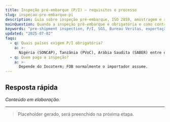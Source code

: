 ```yaml
---
title: Inspeção pré-embarque (P/I) – requisitos e processo
slug: inspecao-pre-embarque-pi
description: Guia sobre inspeção pré-embarque, ISO 2859, amostragem e relatórios de conformity.
mainQuestion: Quando a inspeção pré-embarque é obrigatória e como contratá-la?
keywords: "pre-shipment inspection, P/I, SGS, Bureau Veritas, exportação"
updated: "2025-07-02"
faqs:
  - q: Quais países exigem P/I obrigatória?
    a: >-
      Nigéria (SONCAP), Tanzânia (PVoC), Arábia Saudita (SABER) entre outros.
  - q: Quem paga a inspeção?
    a: >-
      Depende do Incoterm; FOB normalmente o importador assume.
---
```


## Resposta rápida

*Conteúdo em elaboração.*

---

> Placeholder gerado, será preenchido na próxima etapa. 